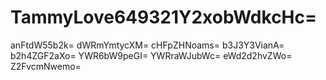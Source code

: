# TammyLove649321Y2xobWdkcHc=
anFtdW55b2k=
dWRmYmtycXM=
cHFpZHNoams=
b3J3Y3VianA=
b2h4ZGF2aXo=
YWR6bW9peGI=
YWRraWJubWc=
eWd2d2hvZWo=
Z2FvcmNwemo=
